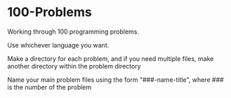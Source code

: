 # 100-Problems

Working through 100 programming problems.

Use whichever language you want.

Make a directory for each problem, and if you need multiple files, make another directory within the problem directory

Name your main problem files using the form "###-name-title", where ### is the number of the problem
